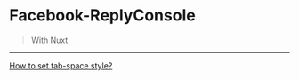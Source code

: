 # Facebook-ReplyConsole

> With Nuxt

---

[How to set tab-space style?](https://stackoverflow.com/questions/29972396/how-to-set-tab-space-style)
